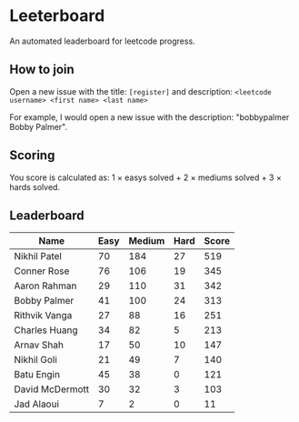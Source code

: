 # Leeterboard

An automated leaderboard for leetcode progress.

## How to join

Open a new issue with the title: `[register]` and description:
`<leetcode username> <first name> <last name>`

For example, I would open a new issue with the description: "bobbypalmer Bobby Palmer".

## Scoring

You score is calculated as:
1 $\times$ easys solved + 2 $\times$ mediums solved + 3 $\times$ hards solved.

## Leaderboard
| Name | Easy | Medium | Hard | Score |
| --- | --- | --- | --- | --- |
| Nikhil Patel | 70 | 184 | 27 | 519 |
| Conner Rose | 76 | 106 | 19 | 345 |
| Aaron Rahman | 29 | 110 | 31 | 342 |
| Bobby Palmer | 41 | 100 | 24 | 313 |
| Rithvik Vanga | 27 | 88 | 16 | 251 |
| Charles Huang | 34 | 82 | 5 | 213 |
| Arnav Shah | 17 | 50 | 10 | 147 |
| Nikhil Goli | 21 | 49 | 7 | 140 |
| Batu Engin | 45 | 38 | 0 | 121 |
| David McDermott | 30 | 32 | 3 | 103 |
| Jad Alaoui | 7 | 2 | 0 | 11 |
